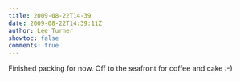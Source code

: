 ```yaml
---
title: 2009-08-22T14-39
date: 2009-08-22T14:39:11Z
author: Lee Turner
showtoc: false
comments: true
---
```


Finished packing for now.  Off to the seafront for coffee and cake :-)

